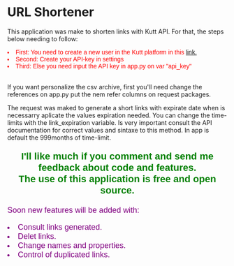 <h1>URL Shortener</h1>
<p>This application was make to shorten links with Kutt API. For that, the steps below needing to follow:</p>

<li style="color: red; font-family: Arial, sans-serif;">First: You need to create a new user in the Kutt platform in this <a href="https://kutt.it/login">link.</a>
<li style="color: red; font-family: Arial, sans-serif;">Second: Create your API-key in settings
<li style="color: red; font-family: Arial, sans-serif;">Third: Else you need input the API key in app.py on var "api_key"
</li>
<br>
<p>If you want personalize the csv archive, first you'll need change the references on app.py put the nem refer columns on request packages.</p>

<p>The request was maked to generate a short links with expirate date when is necessarry aplicate the values expiration needed. You can change the time-limits with the link_expiration variable. Is very important consult the API documentation for correct values and sintaxe to this method. In app is default the 999months of time-limit.</p>
<p style="text-align: center; color: green; font-family: arial; font-size:22px;font-weight: bold">I'll like much if you comment and send me feedback about code and features.<br>The use of this application is free and open source.<br></p>
<div style="text-align:left; color:purple; font-family: Arial, sans-serif;font-size:18px; ">
<p>Soon new features will be added with:</p>
<li>Consult links generated.</li>
<li>Delet links.</li>
<li>Change names and properties.</li>
<li>Control of duplicated links.</li>
</div>
